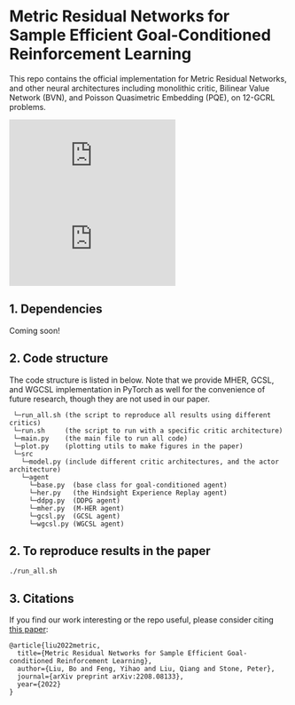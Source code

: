 # Metric Residual Networks for Sample Efficient Goal-Conditioned Reinforcement Learning

This repo contains the official implementation for Metric Residual Networks, and other
neural architectures including monolithic critic, Bilinear Value Network (BVN),
and Poisson Quasimetric Embedding (PQE), on 12-GCRL problems.

![Alt Text](https://github.com/Cranial-XIX/MRN/blob/main/misc/gcrl_env.pdf)
![Alt Text](https://github.com/Cranial-XIX/MRN/blob/main/misc/mrn.pdf)


## 1. Dependencies
Coming soon!

## 2. Code structure
The code structure is listed in below. Note that we provide MHER, GCSL, and WGCSL
implementation in PyTorch as well for the convenience of future research, though
they are not used in our paper.
```
 └─run_all.sh (the script to reproduce all results using different critics)
 └─run.sh     (the script to run with a specific critic architecture)
 └─main.py    (the main file to run all code)
 └─plot.py    (plotting utils to make figures in the paper)
 └─src
   └─model.py (include different critic architectures, and the actor architecture)
   └─agent
     └─base.py  (base class for goal-conditioned agent)
     └─her.py   (the Hindsight Experience Replay agent)
     └─ddpg.py  (DDPG agent)
     └─mher.py  (M-HER agent)
     └─gcsl.py  (GCSL agent)
     └─wgcsl.py (WGCSL agent)
 ```

## 2. To reproduce results in the paper
```
./run_all.sh
```

## 3. Citations
If you find our work interesting or the repo useful, please consider citing [this paper](https://arxiv.org/abs/2208.08133.pdf):
```
@article{liu2022metric,
  title={Metric Residual Networks for Sample Efficient Goal-conditioned Reinforcement Learning},
  author={Liu, Bo and Feng, Yihao and Liu, Qiang and Stone, Peter},
  journal={arXiv preprint arXiv:2208.08133},
  year={2022}
}
```
